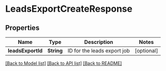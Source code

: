 # LeadsExportCreateResponse

## Properties
Name | Type | Description | Notes
------------ | ------------- | ------------- | -------------
**leadsExportId** | **String** | ID for the leads export job | [optional] 

[[Back to Model list]](../README.md#documentation-for-models) [[Back to API list]](../README.md#documentation-for-api-endpoints) [[Back to README]](../README.md)


